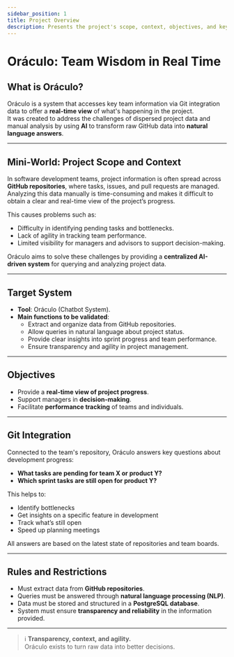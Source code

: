 ```yaml
---
sidebar_position: 1
title: Project Overview
description: Presents the project's scope, context, objectives, and key features.
---
```


# Oráculo: Team Wisdom in Real Time

## What is Oráculo?

Oráculo is a system that accesses key team information via Git integration data to offer a **real-time view** of what's happening in the project.  
It was created to address the challenges of dispersed project data and manual analysis by using **AI** to transform raw GitHub data into **natural language answers**.

---

## Mini-World: Project Scope and Context

In software development teams, project information is often spread across **GitHub repositories**, where tasks, issues, and pull requests are managed.  
Analyzing this data manually is time-consuming and makes it difficult to obtain a clear and real-time view of the project’s progress.  

This causes problems such as:  
- Difficulty in identifying pending tasks and bottlenecks.  
- Lack of agility in tracking team performance.  
- Limited visibility for managers and advisors to support decision-making.  

Oráculo aims to solve these challenges by providing a **centralized AI-driven system** for querying and analyzing project data.

---

## Target System

- **Tool**: Oráculo (Chatbot System).  
- **Main functions to be validated**:  
  - Extract and organize data from GitHub repositories.  
  - Allow queries in natural language about project status.  
  - Provide clear insights into sprint progress and team performance.  
  - Ensure transparency and agility in project management.  

---

## Objectives

- Provide a **real-time view of project progress**.  
- Support managers in **decision-making**.  
- Facilitate **performance tracking** of teams and individuals.  

---

## Git Integration

Connected to the team's repository, Oráculo answers key questions about development progress:

- **What tasks are pending for team X or product Y?**  
- **Which sprint tasks are still open for product Y?**  

This helps to:  
- Identify bottlenecks  
- Get insights on a specific feature in development  
- Track what’s still open  
- Speed up planning meetings  

All answers are based on the latest state of repositories and team boards.

---

## Rules and Restrictions

- Must extract data from **GitHub repositories**.  
- Queries must be answered through **natural language processing (NLP)**.  
- Data must be stored and structured in a **PostgreSQL database**.  
- System must ensure **transparency and reliability** in the information provided.

---

> ℹ **Transparency, context, and agility.**  
> Oráculo exists to turn raw data into better decisions.
